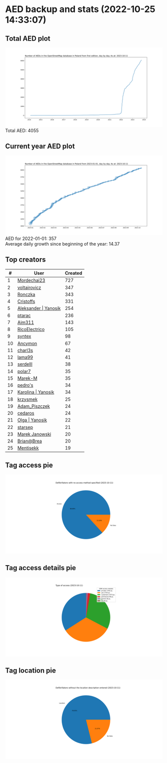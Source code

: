 # AED backup and stats (2022-10-25 14:33:07)


## Total AED plot
![](report_data/total_aed.svg)
Total AED: 4055

## Current year AED plot
![](report_data/current_year_aed.svg)\
AED for 2022-01-01: 357\
Average daily growth since beginning of the year: 14.37

## Top creators
| # | User | Created |
| ------------- | ------------- | ------------- |
| 1 | [Mordechai23](<https://www.openstreetmap.org/user/Mordechai23>) | 727 |
| 2 | [voltairovicz](<https://www.openstreetmap.org/user/voltairovicz>) | 347 |
| 3 | [Ronczka](<https://www.openstreetmap.org/user/Ronczka>) | 343 |
| 4 | [Cristoffs](<https://www.openstreetmap.org/user/Cristoffs>) | 331 |
| 5 | [Aleksander &#124; Yanosik](<https://www.openstreetmap.org/user/Aleksander &#124; Yanosik>) | 254 |
| 6 | [ptarac](<https://www.openstreetmap.org/user/ptarac>) | 236 |
| 7 | [Aim311](<https://www.openstreetmap.org/user/Aim311>) | 143 |
| 8 | [RicoElectrico](<https://www.openstreetmap.org/user/RicoElectrico>) | 105 |
| 9 | [syntex](<https://www.openstreetmap.org/user/syntex>) | 98 |
| 10 | [Ancymon](<https://www.openstreetmap.org/user/Ancymon>) | 67 |
| 11 | [charl3s](<https://www.openstreetmap.org/user/charl3s>) | 42 |
| 12 | [lama99](<https://www.openstreetmap.org/user/lama99>) | 41 |
| 13 | [serdelll](<https://www.openstreetmap.org/user/serdelll>) | 38 |
| 14 | [polar7](<https://www.openstreetmap.org/user/polar7>) | 35 |
| 15 | [Marek-M](<https://www.openstreetmap.org/user/Marek-M>) | 35 |
| 16 | [pedro's](<https://www.openstreetmap.org/user/pedro's>) | 34 |
| 17 | [Karolina &#124; Yanosik](<https://www.openstreetmap.org/user/Karolina &#124; Yanosik>) | 34 |
| 18 | [krzysmek](<https://www.openstreetmap.org/user/krzysmek>) | 25 |
| 19 | [Adam_Piszczek](<https://www.openstreetmap.org/user/Adam_Piszczek>) | 24 |
| 20 | [cedaros](<https://www.openstreetmap.org/user/cedaros>) | 24 |
| 21 | [Olga &#124; Yanosik](<https://www.openstreetmap.org/user/Olga &#124; Yanosik>) | 22 |
| 22 | [starsep](<https://www.openstreetmap.org/user/starsep>) | 21 |
| 23 | [Marek Janowski](<https://www.openstreetmap.org/user/Marek Janowski>) | 20 |
| 24 | [Brian@Brea](<https://www.openstreetmap.org/user/Brian@Brea>) | 20 |
| 25 | [Mentisekk](<https://www.openstreetmap.org/user/Mentisekk>) | 19 |

## Tag access pie
![](report_data/tag_access.svg)

## Tag access details pie
![](report_data/tag_access_details.svg)

## Tag location pie
![](report_data/tag_location.svg)

